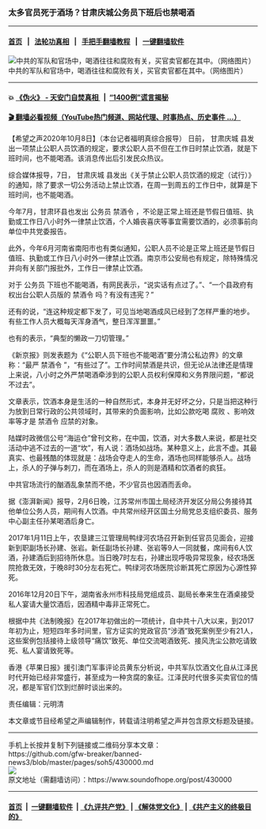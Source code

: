 ### 太多官员死于酒场？甘肃庆城公务员下班后也禁喝酒
------------------------

#### [首页](https://github.com/gfw-breaker/banned-news3/blob/master/README.md) &nbsp;&nbsp;|&nbsp;&nbsp; [法轮功真相](https://github.com/begood0513/basic/blob/master/README.md)  &nbsp;&nbsp;|&nbsp;&nbsp; [手把手翻墙教程](https://github.com/gfw-breaker/guides/wiki)  &nbsp;&nbsp;|&nbsp;&nbsp; [一键翻墙软件](https://github.com/gfw-breaker/nogfw/blob/master/README.md)  



<div><img alt="中共的军队和官场中，喝酒往往和腐败有关，买官卖官都在其中。（网络图片）" src="https://img.soundofhope.org/2020-10/123-1602145064087.jpg"/>
<br/><figcaption class="caption">
 中共的军队和官场中，喝酒往往和腐败有关，买官卖官都在其中。（网络图片）
</figcaption></div><hr/>

#### 💥 [《伪火》 - 天安门自焚真相 ](http://158.247.195.190:10000/videos/blog/weihuo.html)&nbsp; |&nbsp; [“1400例”谎言揭秘  ](http://158.247.195.190:10000/videos/blog/jiexi1400.html)

#### [ 🎬  翻墙必看视频（YouTube热门频道、网站代理、时事热点、历史事件 ...）](https://github.com/gfw-breaker/links/blob/master/banned.md)

<div><div class="Content__Wrapper sc-1bvya0-0 grZQxZ">
 <p class="meta-top">
  <span class="meta">
   【希望之声2020年10月8日】（本台记者福明真综合报导）
  </span>
  日前，
  <ok href="/term/392869">
   甘肃庆城
  </ok>
  县发出一项禁止公职人员饮酒的规定，要求公职人员不但在工作日时禁止饮酒，就是下班时间，也不能喝酒。该消息传出后引发民众热议。
 </p>
 <p>
  综合媒体报导，7日，
  <ok href="/term/392869">
   甘肃庆城
  </ok>
  县发出《关于禁止公职人员饮酒的规定（试行）》的通知，除了要求一切公务活动上禁止饮酒，在周一到周五的工作日中，就算是下班时间，也不能喝酒。
 </p>
 <div class="AD_Embed__Wrap-sc-1xslmin-0 igMuqX module desktop">
  <div>
  </div>
 </div>
 <p>
  今年7月，甘肃环县也发出
  <ok href="/term/10672">
   公务员
  </ok>
  <ok href="/term/7573">
   禁酒令
  </ok>
  ，不论是正常上班还是节假日值班、执勤或工作日八小时外一律禁止饮酒，个人婚丧喜庆等事宜需要饮酒的，必须事前向单位中共党委报告。
 </p>
 <p>
  此外，今年6月河南省南阳市也有类似通知，公职人员不论是正常上班还是节假日值班、执勤或工作日八小时外一律禁止饮酒。南京市公安局也有规定，除特殊情况并向有关部门报批外，工作日一律禁止饮酒。
 </p>
 <p>
  对于
  <ok href="/term/10672">
   公务员
  </ok>
  下班也不能喝酒，有网民表示，“说实话有点过了。”、“一个县政府有权出台公职人员版的
  <ok href="/term/7573">
   禁酒令
  </ok>
  吗？有没有违宪？”
 </p>
 <p>
  还有的说，“连这种规定都下发了，可见当地喝酒成风已经到了怎样严重的地步。有些工作人员大概每天浑身酒气，整日浑浑噩噩。”
 </p>
 <p>
  也有的表示，“典型的懒政一刀切管理。”
 </p>
 <p>
  《新京报》则发表题为《“公职人员下班也不能喝酒”要分清公私边界》的文章称：“最严
  <ok href="/term/7573">
   禁酒令
  </ok>
  ”，“有些过了”。工作时间禁酒是共识，但无论从法律还是情理上来说，八小时之外严禁喝酒牵涉到的公职人员权利保障和义务界限问题，“都说不过去”。
 </p>
 <p>
  文章表示，饮酒本身是生活的一种自然形式，本身并无好坏之分，只是当把这种行为放到日常行政的公共领域时，其带来的负面影响，比如公款吃喝
  <ok href="/term/10827">
   腐败
  </ok>
  、影响效率等才是
  <ok href="/term/7573">
   禁酒令
  </ok>
  应禁的对象。
 </p>
 <p>
  陆媒时政微信公号“海运仓”曾刊文称，在中国，饮酒，对大多数人来说，都是社交活动中逃不过去的一道“坎”，有人说：酒场如战场。某种意义上，此言不虚。其最真实、也最残酷的体现就是：战场会夺走人的生命，酒场也同样能够杀人。战场上，杀人的子弹与刺刀，而在酒场上，杀人的则是酒精和饮酒者的疯狂。
 </p>
 <p>
  中共官场流行的酗酒乱象禁而不绝，不少官员也因酒而丢命。
 </p>
 <p>
  据《澎湃新闻》报导，2月6日晚，江苏常州市国土局经济开发区分局公务接待其他单位公务人员，期间有人饮酒。中共常州经开区国土分局党总支组织委员、服务中心副主任孙某喝酒后身亡。
 </p>
 <p>
  2017年1月11日上午，农垦建三江管理局鸭绿河农场召开新到任官员见面会，迎接新到职副场长孙建、张岩。新任副场长孙建、张岩等9人一同就餐，席间有6人饮酒，孙建酒后到招待所休息。当日晚7时左右，孙建出现呼吸异常现象，经农场医院抢救无效，于晚8时30分左右死亡。鸭绿河农场医院诊断其死亡原因为心源性猝死。
 </p>
 <p>
  2016年12月20日下午，湖南省永州市科技局党组成员、副局长奉来生在酒桌接受私人宴请大量饮酒后，因酒精中毒非正常死亡。
 </p>
 <p>
  根据中共《法制晚报》在2017年初做出的一项统计，自中共十八大以来，到2017年初为止，短短四年多时间里，官方证实的党政官员“涉酒”致死案例至少有21人，这些案例包括接待上级领导“痛饮”致死、单位交流喝酒致死、接风洗尘公款吃请致死、私人宴请致死等。
 </p>
 <p>
  香港《苹果日报》援引澳门军事评论员黄东分析说，中共军队饮酒文化自从江泽民时代开始已经非常盛行，甚至成为一种贪腐的象征。江泽民时代很多买卖官位的情况，都是军官们饮到烂醉时谈出来的。
 </p>
 <p class="meta-btm">
  责任编辑：元明清
 </p>
 <p class="meta-btm">
  本文章或节目经希望之声编辑制作，转载请注明希望之声并包含原文标题及链接。
 </p>
</div>
</div>
<hr/>
手机上长按并复制下列链接或二维码分享本文章：<br/>
https://github.com/gfw-breaker/banned-news3/blob/master/pages/soh5/430000.md <br/>
<a href='https://github.com/gfw-breaker/banned-news3/blob/master/pages/soh5/430000.md'><img src='https://github.com/gfw-breaker/banned-news3/blob/master/pages/soh5/430000.md.png'/></a> <br/>
原文地址（需翻墙访问）：https://www.soundofhope.org/post/430000


------------------------
#### [首页](https://github.com/gfw-breaker/banned-news3/blob/master/README.md) &nbsp;|&nbsp; [一键翻墙软件](https://github.com/gfw-breaker/nogfw/blob/master/README.md) &nbsp;| [《九评共产党》](https://github.com/gfw-breaker/9ping.md/blob/master/README.md#九评之一评共产党是什么) | [《解体党文化》](https://github.com/gfw-breaker/jtdwh.md/blob/master/README.md) | [《共产主义的终极目的》](https://github.com/gfw-breaker/gczydzjmd.md/blob/master/README.md)


<img src='http://gfw-breaker.win/banned-news3/pages/soh5/430000.md' width='0px' height='0px'/>